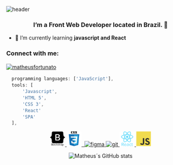 ![header](https://capsule-render.vercel.app/api?type=waving&color=gradient&customColorList=12&fontColor=2A2B6E&height=225&animation=twinkling&section=header&text=>%20Hello!%20I'm%20Matheus&fontSize=63&fontAlignY=40)
<h3 align="center">I’m a Front Web Developer located in Brazil. 🚀</h3>

- 🌱 I’m currently learning **javascript and React**

<h3 align="left">Connect with me:</h3>
<p align="left">
<a href="https://www.linkedin.com/in/matheus-fortunato-7b8a8521b/" target="blank"><img align="center" src="https://raw.githubusercontent.com/rahuldkjain/github-profile-readme-generator/master/src/images/icons/Social/linked-in-alt.svg" alt="matheusfortunato" height="30" width="40" /></a>
</p>

```JavaScript
  programming languages: ['JavaScript'],
  tools: [
      'Javascript',
      'HTML 5',
      'CSS 3',
      'React'
      'SPA'
  ],
```
<div>
<p align="center" style="display: block; margin: 0 auto"> <a href="https://getbootstrap.com" target="_blank" rel="noreferrer"> <img src="https://raw.githubusercontent.com/devicons/devicon/master/icons/bootstrap/bootstrap-plain-wordmark.svg" alt="bootstrap" width="40" height="40"/> </a> <a href="https://www.w3schools.com/css/" target="_blank" rel="noreferrer"> <img src="https://raw.githubusercontent.com/devicons/devicon/master/icons/css3/css3-original-wordmark.svg" alt="css3" width="40" height="40"/> </a> <a href="https://www.cypress.io" target="_blank" rel="noreferrer"> <img <a href="https://www.figma.com/" target="_blank" rel="noreferrer"> <img src="https://www.vectorlogo.zone/logos/figma/figma-icon.svg" alt="figma" width="40" height="40"/> </a> <a href="https://git-scm.com/" target="_blank" rel="noreferrer"> <img src="https://www.vectorlogo.zone/logos/git-scm/git-scm-icon.svg" alt="git" width="40" height="40"/> </a> 
<a href="https://developer.mozilla.org/en-US/docs/Web/JavaScript" target="_blank" rel="noreferrer"> <a href="https://reactjs.org/" target="_blank" rel="noreferrer"> <img src="https://raw.githubusercontent.com/devicons/devicon/master/icons/react/react-original-wordmark.svg" alt="react" width="40" height="40"/> </a> <img src="https://raw.githubusercontent.com/devicons/devicon/master/icons/javascript/javascript-original.svg" alt="javascript" width="40" height="40"/> </a>  



<div align="center">

![Matheus´s GitHub stats](https://github-readme-stats.vercel.app/api?username=fortunadev&show_icons=true&theme=tokyonight)

</div>




